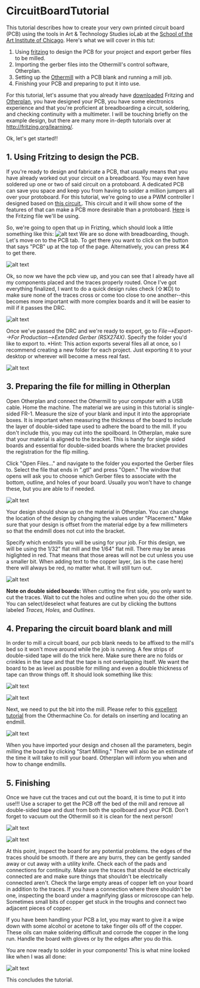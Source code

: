 # CircuitBoardTutorial
This tutorial describes how to create your very own printed circuit board (PCB) using the tools in Art & Technology Studies ioLab at the [School of the Art Institute of Chicago](http://www.saic.edu).  Here's what we will cover in this tut:

1. Using [fritzing](http://www.fritzing.org) to design the PCB for your project and export gerber files to be milled.
2. Importing the gerber files into the Othermill's control software, Otherplan.
3. Setting up the [Othermill](https://othermachine.co/) with a PCB blank and running a mill job.
4. Finishing your PCB and preparing to put it into use.

For this tutorial, let's assume that you already have [downloaded](http://fritzing.org/download) Fritzing and [Otherplan](https://othermachine.co/otherplan/), you have designed your PCB, you have some electronics experience and that you're proficient at breadboarding a circuit, soldering, and checking continuity with a multimeter.  I will be touching briefly on the example design, but there are many more in-depth tutorials over at http://fritzing.org/learning/.

Ok, let's get started!!

## 1. Using Fritzing to design the PCB.
If you're ready to design and fabricate a PCB, that usually means that you have already worked out your circuit on a breadboard.  You may even have soldered up one or two of said circuit on a protoboard. A dedicated PCB can save you space and keep you from having to solder a million jumpers all over your protoboard.  For this tutorial, we're going to use a PWM controller I designed based on [this circuit.](http://makezine.com/projects/the-dial-a-speed/).  This circuit and it will show some of the features of that can make a PCB more desirable than a protoboard.  [Here](https://github.com/noahcoleman/CircuitBoardTutorial/blob/master/555PWM.fzz) is the Fritzing file we'll be using.

So, we're going to open that up in Frizting, which should look a little something like this:
![alt text][1]
We are so done with breadboarding, though.  Let's move on to the PCB tab.  To get there you want to click on the button that says "PCB" up at the top of the page.  Alternatively, you can press ⌘4 to get there.

![alt text][2]

Ok, so now we have the pcb view up, and you can see that I already have all my components placed and the traces properly routed. Once I've got everything finalized, I want to do a quick design rules check (⇧⌘D) to make sure none of the traces cross or come too close to one another--this becomes more important with more complex boards and it will be easier to mill if it passes the DRC.

![alt text][3]

Once we've passed the DRC and we're ready to export, go to *File-->Export-->For Production-->Extended Gerber (RSX274X)*. Specify the folder you'd like to export to. *Hint: This action exports several files all at once, so I recommend creating a new folder for each project.  Just exporting it to your desktop or wherever will become a mess real fast. 

![alt text][4]

## 3. Preparing the file for milling in Otherplan
Open Otherplan and connect the Othermill to your computer with a USB cable.  Home the machine.
The material we are using in this tutorial is single-sided FR-1.  Measure the size of your blank and input it into the appropriate boxes. It is important when measuring the thickness of the board to include the layer of double-sided tape used to adhere the board to the mill.  If you don't include this, you may cut into the spoilboard.
In Otherplan, make sure that your material is aligned to the bracket.  This is handy for single sided boards and essential for double-sided boards where the bracket provides the registration for the flip milling.

Click "Open Files..." and navigate to the folder you exported the Gerber files to.  Select the file that ends in ".gtl" and press "Open." The window that opens will ask you to choose which Gerber files to associate with the bottom, outline, and holes of your board.  Usually you won't have to change these, but you are able to if needed.

![alt text][5]

Your design should show up on the material in Otherplan.  You can change the location of the design by changing the values under "Placement."  Make sure that your design is offset from the material edge by a few millimeters so that the endmill does not cut into the bracket.

Specify which endmills you will be using for your job.  For this design, we will be using the 1/32" flat mill and the 1/64" flat mill.  There may be areas higlighted in red. That means that those areas will not be cut unless you use a smaller bit.  When adding text to the copper layer, (as is the case here) there will always be red, no matter what.  It will still turn out.  

![alt text][6]

**Note on double sided boards:** When cutting the first side, you only want to cut the traces.  Wait to cut the holes and outline when you do the other side.  You can select/deselect what features are cut by clicking the buttons labeled *Traces, Holes,* and *Outlines*.

## 4. Preparing the circuit board blank and mill
In order to mill a circuit board, our pcb blank needs to be affixed to the mill's bed so it won't move around while the job is running.  A few strips of double-sided tape will do the trick here.  Make sure there are no folds or crinkles in the tape and that the tape is not overlapping itself.  We want the board to be as level as possible for milling and even a double thickness of tape can throw things off. It should look something like this:

![alt text][7]

![alt text][8]

Next, we need to put the bit into the mill. Please refer to this [excellent tutorial](https://othermachine.co/support/basics/tool-locating/) from the Othermachine Co. for details on inserting and locating an endmill.  

![alt text][9]

When you have imported your design and chosen all the parameters, begin milling the board by clicking "Start Milling." There will also be an estimate of the time it will take to mill your board.  Otherplan will inform you when and how to change endmills.

## 5. Finishing
Once we have cut the traces and cut out the board, it is time to put it into use!!!  Use a scraper to get the PCB off the bed of the mill and remove all double-sided tape and dust from both the spoilboard and your PCB.  Don't forget to vacuum out the Othermill so it is clean for the next person! 

![alt text][10]

![alt text][11]

At this point, inspect the board for any potential problems.  the edges of the traces should be smooth.  If there are any burrs, they can be gently sanded away or cut away with a utility knife.  Check each of the pads and connections for continuity.  Make sure the traces that should be electrically connected are and make sure things that shouldn't be electrically connected aren't.  Check the large empty areas of copper left on your board in addition to the traces.  If you have a connection where there shouldn't be one, inspecting the board under a magnifying glass or microscope can help.  Sometimes small bits of copper get stuck in the troughs and connect two adjacent pieces of copper.

If you have been handling your PCB a lot, you may want to give it a wipe down with some alcohol or acetone to take finger oils off of the copper. These oils can make soldering difficult and corrode the copper in the long run.  Handle the board with gloves or by the edges after you do this.

You are now ready to solder in your components!  This is what mine looked like when I was all done:

![alt text][12]

This concludes the tutorial.  





[1]: https://github.com/SAIC-ATS/Tutorials/blob/master/ioLab/CircuitBoardOthermill/assets/images/BreadboardView.jpg?raw=true "Breadboard view."
[2]: https://github.com/SAIC-ATS/Tutorials/blob/master/ioLab/CircuitBoardOthermill/assets/images/PCBView.jpg?raw=true "PCB View."
[3]: https://github.com/SAIC-ATS/Tutorials/blob/master/ioLab/CircuitBoardOthermill/assets/images/PCBViewDRC.jpg?raw=true "Design Rules Check (very important!)."
[4]: https://github.com/SAIC-ATS/Tutorials/blob/master/ioLab/CircuitBoardOthermill/assets/images/PCBViewDExport.jpg?raw=true "Export Gerber."
[5]: https://github.com/SAIC-ATS/Tutorials/blob/master/ioLab/CircuitBoardOthermill/assets/images/OtherplanSelectFiles.jpg?raw=true "Selecting Gerber files."
[6]: https://github.com/SAIC-ATS/Tutorials/blob/master/ioLab/CircuitBoardOthermill/assets/images/OtherplanPlacement.jpg?raw=true "Placement and bit selection."
[7]: https://github.com/SAIC-ATS/Tutorials/blob/master/ioLab/CircuitBoardOthermill/assets/images/Tape.jpg?raw=true "Tape on back of PCB blank."
[8]: https://github.com/SAIC-ATS/Tutorials/blob/master/ioLab/CircuitBoardOthermill/assets/images/Blank.jpg?raw=true "PCB blank on Othermill."
[9]: https://github.com/SAIC-ATS/Tutorials/blob/master/ioLab/CircuitBoardOthermill/assets/images/EndmillCollet.jpg?raw=true "Endmill in collet."
[10]: https://github.com/SAIC-ATS/Tutorials/blob/master/ioLab/CircuitBoardOthermill/assets/images/Scraper.jpg?raw=true "Using scraper to get board off."
[11]:https://github.com/SAIC-ATS/Tutorials/blob/master/ioLab/CircuitBoardOthermill/assets/images/FinishedBoard.jpg?raw=true "Finished board."
[12]: https://github.com/SAIC-ATS/Tutorials/blob/master/ioLab/CircuitBoardOthermill/assets/images/Soldered.jpg?raw=true "Soldered all up!"




